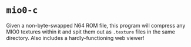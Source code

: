 # `mio0-c`
Given a non-byte-swapped N64 ROM file, this program will compress any MIO0 textures within it and spit them out as `.texture` files in the same directory. 
Also includes a hardly-functioning web viewer!